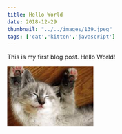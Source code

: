 ```yaml
---
title: Hello World
date: 2018-12-29
thumbnail: "../../images/139.jpeg"
tags: ['cat','kitten','javascript']
---
```


This is my first blog post. Hello World!

![Kitten One](../../images/139.jpeg)
